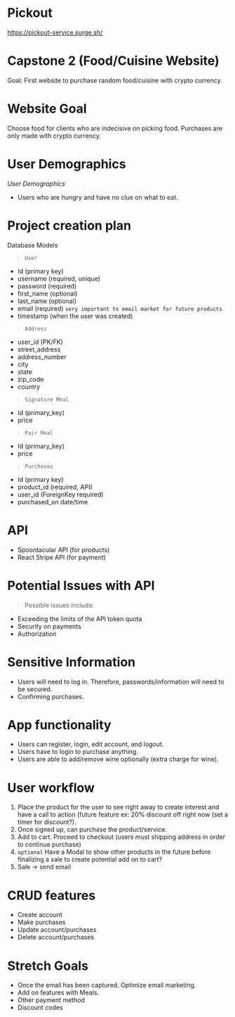 # Pickout
https://pickout-service.surge.sh/

# Capstone 2 (Food/Cuisine Website)

Goal: First website to purchase random food/cuisine with crypto currency.

# Website Goal

Choose food for clients who are indecisive on picking food. Purchases are only made with crypto currency.

# User Demographics

_User Demographics_

- Users who are hungry and have no clue on what to eat.

# Project creation plan

Database Models

> `User`

- Id (primary key)
- username (required, unique)
- password (required)
- first_name (optional)
- last_name (optional)
- email (required) `very important to email market for future products`
- timestamp (when the user was created)

> `Address`

- user_id (PK/FK)
- street_address
- address_number
- city
- state
- zip_code
- country

> `Signature Meal`

- Id (primary_key)
- price 

> `Pair Meal`

- Id (primary_key)
- price 


> `Purchases`

- Id (primary key)
- product_id (required, API)
- user_id (ForeignKey required)
- purchased_on date/time

# API

- Spoontacular API (for products)
- React Stripe API (for payment)

# Potential Issues with API

> Possible issues include:

- Exceeding the limits of the API token quota
- Security on payments
- Authorization

# Sensitive Information

- Users will need to log in. Therefore, passwords/information will need to be secured.
- Confirming purchases.

# App functionality

- Users can register, login, edit account, and logout.
- Users have to login to purchase anything.
- Users are able to add/remove wine optionally (extra charge for wine).

# User workflow

1. Place the product for the user to see right away to create interest and have a call to action (future feature ex: 20% discount off right now (set a timer for discount?).
2. Once signed up, can purchase the product/service.
3. Add to cart. Proceed to checkout (users must shipping address in order to continue purchase)
4. `optional` Have a Modal to show other products in the future before finalizing a sale to create potential add on to cart?
5. Sale -> send email

# CRUD features

- Create account
- Make purchases
- Update account/purchases
- Delete account/purchases

# Stretch Goals

- Once the email has been captured. Optimize email marketing.
- Add on features with Meals.
- Other payment method
- Discount codes
